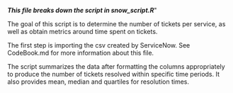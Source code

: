 **_This file breaks down the script in snow_script.R_**"

The goal of this script is to determine the number of tickets per service, as well as obtain metrics around time spent on tickets.

The first step is importing the csv created by ServiceNow. See CodeBook.md for more information about this file.

The script summarizes the data after formatting the columns appropriately to produce the number of tickets resolved within specific time periods. It also provides mean, median and quartiles for resolution times. 
